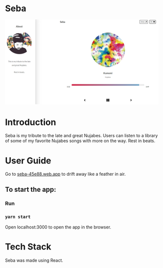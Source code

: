 # Seba

<img  src="./seba.PNG" alt="demo">

<h1 id="intro">Introduction</h1>
Seba is my tribute to the late and great Nujabes.  Users can listen to a library of some of my favorite Nujabes songs with more on the way.  Rest in beats.

<h1 id="user_guide">User Guide</h1>
Go to <a href="https://seba-45e88.web.app/">seba-45e88.web.app</a> to drift away like a feather in air.

## To start the app:

### Run

### `yarn start`

Open localhost:3000 to open the app in the browser.

<h1 id="tech_stack">Tech Stack</h1>
Seba was made using React.
